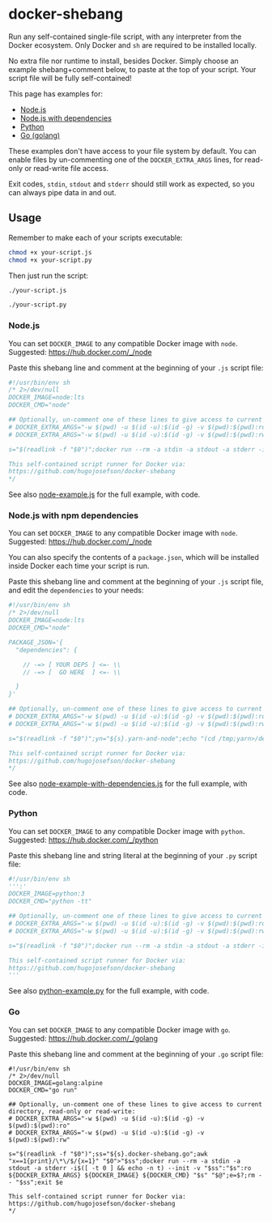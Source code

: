 # docker-shebang

Run any self-contained single-file script, with any interpreter from the Docker ecosystem. Only Docker and `sh` are
required to be installed locally.

No extra file nor runtime to install, besides Docker. Simply choose an example shebang+comment below, to paste at the
top of your script. Your script file will be fully self-contained!

This page has examples for:

  * [Node.js](#nodejs)
  * [Node.js with dependencies](#nodejs-with-npm-dependencies)
  * [Python](#python)
  * [Go (golang)](#go)

These examples don't have access to your file system by default. You can enable files by un-commenting one of the
`DOCKER_EXTRA_ARGS` lines, for read-only or read-write file access.

Exit codes, `stdin`, `stdout` and `stderr` should still work as expected, so you can always pipe data in and out.

## Usage

Remember to make each of your scripts executable:

```sh
chmod +x your-script.js
chmod +x your-script.py
```

Then just run the script:

```sh
./your-script.js
```
```sh
./your-script.py
```

### Node.js

You can set `DOCKER_IMAGE` to any compatible Docker image with `node`. Suggested: https://hub.docker.com/_/node
                   
Paste this shebang line and comment at the beginning of your `.js` script file:

```js
#!/usr/bin/env sh
/* 2>/dev/null
DOCKER_IMAGE=node:lts
DOCKER_CMD="node"

## Optionally, un-comment one of these lines to give access to current directory, read-only or read-write:
# DOCKER_EXTRA_ARGS="-w $(pwd) -u $(id -u):$(id -g) -v $(pwd):$(pwd):ro"
# DOCKER_EXTRA_ARGS="-w $(pwd) -u $(id -u):$(id -g) -v $(pwd):$(pwd):rw"

s="$(readlink -f "$0")";docker run --rm -a stdin -a stdout -a stderr -i$([ -t 0 ] && echo -n t) --init -v "$s":"$s":ro ${DOCKER_EXTRA_ARGS} ${DOCKER_IMAGE} ${DOCKER_CMD} "$s" "$@";exit $?

This self-contained script runner for Docker via:
https://github.com/hugojosefson/docker-shebang
*/

```

See also [node-example.js](./node-example.js) for the full example, with code.

### Node.js with npm dependencies

You can set `DOCKER_IMAGE` to any compatible Docker image with `node`. Suggested: https://hub.docker.com/_/node

You can also specify the contents of a `package.json`, which will be installed inside Docker each time your script is
run.
                   
Paste this shebang line and comment at the beginning of your `.js` script file, and edit the `dependencies` to your
needs:

```js
#!/usr/bin/env sh
/* 2>/dev/null
DOCKER_IMAGE=node:lts
DOCKER_CMD="node"

PACKAGE_JSON='{
  "dependencies": {

    // -=> [ YOUR DEPS ] <=- \\
    // -=> [  GO HERE  ] <=- \\

  }
}'

## Optionally, un-comment one of these lines to give access to current directory, read-only or read-write:
# DOCKER_EXTRA_ARGS="-w $(pwd) -u $(id -u):$(id -g) -v $(pwd):$(pwd):ro"
# DOCKER_EXTRA_ARGS="-w $(pwd) -u $(id -u):$(id -g) -v $(pwd):$(pwd):rw"

s="$(readlink -f "$0")";yn="${s}.yarn-and-node";echo "(cd /tmp;yarn>/dev/null 2>&1;[ \$? = 0 ]) && exec ${DOCKER_CMD} \"\$@\";e=\$?;cat yarn-error.log>&2;exit \$e">"$yn";p="${s}.package.json";echo "${PACKAGE_JSON}">"$p";docker run --rm -a stdin -a stdout -a stderr -i$([ -t 0 ] && echo -n t) --init -v "$s":"$s":ro -v "$yn":/yarn-and-node:ro -v "$p":/tmp/package.json:ro -e NODE_PATH=/tmp/node_modules ${DOCKER_EXTRA_ARGS} ${DOCKER_IMAGE} sh /yarn-and-node "$s" "$@";e=$?;rm -- "$yn" "$p";exit $e

This self-contained script runner for Docker via:
https://github.com/hugojosefson/docker-shebang
*/

```

See also [node-example-with-dependencies.js](./node-example-with-dependencies.js) for the full example, with code.

### Python
                   
You can set `DOCKER_IMAGE` to any compatible Docker image with `python`. Suggested: https://hub.docker.com/_/python

Paste this shebang line and string literal at the beginning of your `.py` script file:

```python
#!/usr/bin/env sh
''':'
DOCKER_IMAGE=python:3
DOCKER_CMD="python -tt"

## Optionally, un-comment one of these lines to give access to current directory, read-only or read-write:
# DOCKER_EXTRA_ARGS="-w $(pwd) -u $(id -u):$(id -g) -v $(pwd):$(pwd):ro"
# DOCKER_EXTRA_ARGS="-w $(pwd) -u $(id -u):$(id -g) -v $(pwd):$(pwd):rw"

s="$(readlink -f "$0")";docker run --rm -a stdin -a stdout -a stderr -i$([ -t 0 ] && echo -n t) --init -v "$s":"$s":ro ${DOCKER_EXTRA_ARGS} ${DOCKER_IMAGE} ${DOCKER_CMD} "$s" "$@";exit $?

This self-contained script runner for Docker via:
https://github.com/hugojosefson/docker-shebang
'''

```

See also [python-example.py](./python-example.py) for the full example, with code.

### Go

You can set `DOCKER_IMAGE` to any compatible Docker image with `go`. Suggested: https://hub.docker.com/_/golang

Paste this shebang line and comment at the beginning of your `.go` script file:

```golang
#!/usr/bin/env sh
/* 2>/dev/null
DOCKER_IMAGE=golang:alpine
DOCKER_CMD="go run"

## Optionally, un-comment one of these lines to give access to current directory, read-only or read-write:
# DOCKER_EXTRA_ARGS="-w $(pwd) -u $(id -u):$(id -g) -v $(pwd):$(pwd):ro"
# DOCKER_EXTRA_ARGS="-w $(pwd) -u $(id -u):$(id -g) -v $(pwd):$(pwd):rw"

s="$(readlink -f "$0")";ss="${s}.docker-shebang.go";awk "x==1{print}/\*\/$/{x=1}" "$0">"$ss";docker run --rm -a stdin -a stdout -a stderr -i$([ -t 0 ] && echo -n t) --init -v "$ss":"$s":ro ${DOCKER_EXTRA_ARGS} ${DOCKER_IMAGE} ${DOCKER_CMD} "$s" "$@";e=$?;rm -- "$ss";exit $e

This self-contained script runner for Docker via:
https://github.com/hugojosefson/docker-shebang
*/

```
